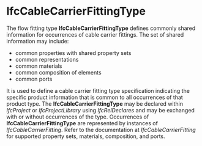 IfcCableCarrierFittingType
==========================

The flow fitting type **IfcCableCarrierFittingType** defines commonly shared information for occurrences of cable carrier fittings. The set of shared information may include:

* common properties with shared property sets
* common representations
* common materials
* common composition of elements
* common ports

It is used to define a cable carrier fitting type specification indicating the specific product information that is common to all occurrences of that product type. The **IfcCableCarrierFittingType** may be declared within _IfcProject_ or _IfcProjectLibrary_ using _IfcRelDeclares_ and may be exchanged with or without occurrences of the type. Occurrences of **IfcCableCarrierFittingType** are represented by instances of _IfcCableCarrierFitting_. Refer to the documentation at _IfcCableCarrierFitting_ for supported property sets, materials, composition, and ports.
